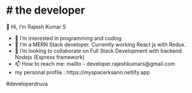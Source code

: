 <h1># the developer</h1>
<p>👋 Hi, I’m Rajesh Kumar S </p>
<ul>
  <li>👀 I’m interested in programming and coding </li>
  <li>🌱 I’m a MERN Stack developer. Currently working React js with Redux.</li>
  <li>💞️ I’m looking to collaborate on Full Stack Development with backend Nodejs (Express framework)</li>
  <li>📫 How to reach me: mailto - developer.rajeshkumars@gmail.com</li>
  <li> my personal profile : https://myspacerksann.netlify.app</li>
</ul>
<p> #developerdruva</p>

<!---
developerdruva/developerdruva is a ✨ special ✨ repository because its `README.md` (this file) appears on your GitHub profile.
You can click the Preview link to take a look at your changes.
--->
